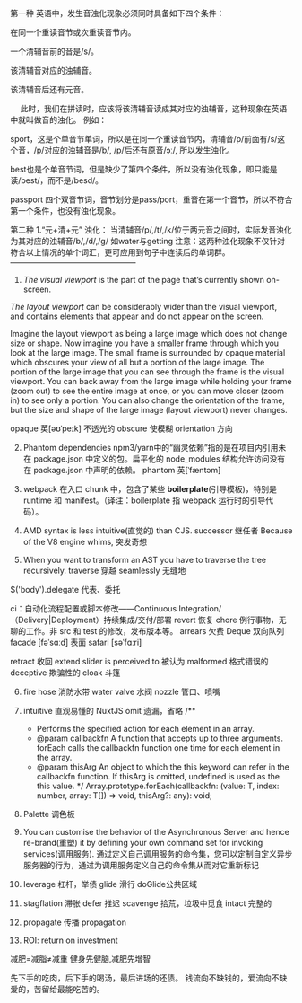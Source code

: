 第一种
 英语中，发生音浊化现象必须同时具备如下四个条件：

在同一个重读音节或次重读音节内。

一个清辅音前的音是/s/。

该清辅音对应的浊辅音。

该清辅音后还有元音。

　 此时，我们在拼读时，应该将该清辅音读成其对应的浊辅音，这种现象在英语中就叫做音的浊化。 例如：

sport，这是个单音节单词，所以是在同一个重读音节内，清辅音/p/前面有/s/这个音，/p/对应的浊辅音是/b/, /p/后还有原音/ɔː/, 所以发生浊化。

best也是个单音节词，但是缺少了第四个条件，所以没有浊化现象，即只能是读/best/，而不是/besd/。

passport 四个双音节词，音节划分是pass/port，重音在第一个音节，所以不符合第一个条件，也没有浊化现象。

第二种
1.“元+清+元” 浊化： 当清辅音/p/,/t/,/k/位于两元音之间时，实际发音浊化为其对应的浊辅音/b/,/d/,/g/ 如water与getting
注意：这两种浊化现象不仅针对符合以上情况的单个词汇，更可应用到句子中连读后的单词群。 
————————————————
1. *The visual viewport* is the part of the page that’s currently shown on-screen.

*The layout viewport* can be considerably wider than the visual viewport, and contains elements that appear and do not appear on the screen.

Imagine the layout viewport as being a large image which does not change size or shape. Now imagine you have a smaller frame through which you look at the large image. The small frame is surrounded by opaque material which obscures your view of all but a portion of the large image. The portion of the large image that you can see through the frame is the visual viewport. You can back away from the large image while holding your frame (zoom out) to see the entire image at once, or you can move closer (zoom in) to see only a portion. You can also change the orientation of the frame, but the size and shape of the large image (layout viewport) never changes.

opaque 英[əʊˈpeɪk] 不透光的
obscure 使模糊
orientation 方向

2. Phantom dependencies  npm3/yarn中的“幽灵依赖”指的是在项目内引用未在 package.json 中定义的包。扁平化的 node_modules 结构允许访问没有在 package.json 中声明的依赖。
phantom	英[ˈfæntəm]

3. webpack 在入口 chunk 中，包含了某些 **boilerplate**(引导模板)，特别是 runtime 和 manifest。（译注：boilerplate 指 webpack 运行时的引导代码）。

4. AMD syntax is less intuitive(直觉的) than CJS.
successor 继任者
Because of the V8 engine whims,  突发奇想

5. When you want to transform an AST you have to traverse the tree recursively.
traverse 穿越
seamlessly 无缝地

$('body').delegate 代表、委托

ci：自动化流程配置或脚本修改——Continuous Integration/（Delivery|Deployment）持续集成/交付/部署
revert 恢复
chore 例行事物，无聊的工作。非 src 和 test 的修改，发布版本等。
arrears 欠费
Deque 双向队列
facade  [fəˈsɑːd] 表面
safari [səˈfɑːri] 

retract 收回  extend slider
is perceived to   被认为
malformed 格式错误的
deceptive 欺骗性的
cloak 斗篷

6. fire hose 消防水带
water valve 水阀
nozzle 管口、喷嘴

7. intuitive 直观易懂的 NuxtJS
omit  遗漏，省略
    /**
     * Performs the specified action for each element in an array.
     * @param callbackfn  A function that accepts up to three arguments. forEach calls the callbackfn function one time for each element in the array.
     * @param thisArg  An object to which the this keyword can refer in the callbackfn function. If thisArg is omitted, undefined is used as the this value.
     */
    Array.prototype.forEach(callbackfn: (value: T, index: number, array: T[]) => void, thisArg?: any): void;

8. Palette 调色板

9. You can customise the behavior of the Asynchronous Server and hence re-brand(重塑) it by defining your own command set for invoking services(调用服务).
通过定义自己调用服务的命令集，您可以定制自定义异步服务器的行为，通过为调用服务定义自己的命令集从而对它重新标记

10. leverage 杠杆，举债
glide 滑行 doGlide公共区域

11. stagflation 滞胀
defer 推迟
scavenge 拾荒，垃圾中觅食
intact 完整的

12. propagate 传播  propagation

13. ROI: return on investment

减肥=减脂≠减重
健身先健脑,减肥先增智

先下手的吃肉，后下手的喝汤，最后进场的还债。
钱流向不缺钱的，爱流向不缺爱的，苦留给最能吃苦的。

